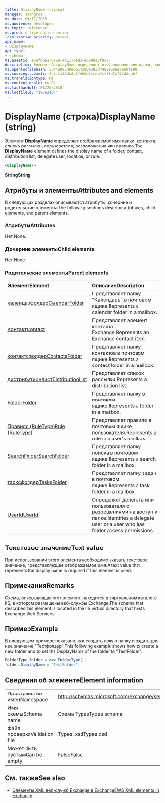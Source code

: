 ```yaml
---
title: DisplayName (строка)
manager: sethgros
ms.date: 09/17/2015
ms.audience: Developer
ms.topic: reference
ms.prod: office-online-server
localization_priority: Normal
api_name:
- DisplayName
api_type:
- schema
ms.assetid: e7efbbe1-6629-4d11-bed1-ed899e3f9d77
description: Элемент DisplayName определяет отображаемое имя папки, контакта, списка рассылки, пользователя, расположения или правила.
ms.openlocfilehash: 53f4e083d9e6617206e383d4408e08ed7ea0fe08
ms.sourcegitcommit: 34041125dc8c5f993b21cebfc4f8b72f0fd2cb6f
ms.translationtype: MT
ms.contentlocale: ru-RU
ms.lasthandoff: 06/25/2018
ms.locfileid: "19762164"
---
```

# <a name="displayname-string"></a><span data-ttu-id="4b5de-103">DisplayName (строка)</span><span class="sxs-lookup"><span data-stu-id="4b5de-103">DisplayName (string)</span></span>

<span data-ttu-id="4b5de-104">Элемент **DisplayName** определяет отображаемое имя папки, контакта, списка рассылки, пользователя, расположения или правила.</span><span class="sxs-lookup"><span data-stu-id="4b5de-104">The **DisplayName** element defines the display name of a folder, contact, distribution list, delegate user, location, or rule.</span></span> 
  
```XML
<DisplayName/>
```

 <span data-ttu-id="4b5de-105">**String**</span><span class="sxs-lookup"><span data-stu-id="4b5de-105">**String**</span></span>
## <a name="attributes-and-elements"></a><span data-ttu-id="4b5de-106">Атрибуты и элементы</span><span class="sxs-lookup"><span data-stu-id="4b5de-106">Attributes and elements</span></span>

<span data-ttu-id="4b5de-107">В следующих разделах описываются атрибуты, дочерние и родительские элементы.</span><span class="sxs-lookup"><span data-stu-id="4b5de-107">The following sections describe attributes, child elements, and parent elements.</span></span>
  
### <a name="attributes"></a><span data-ttu-id="4b5de-108">Атрибуты</span><span class="sxs-lookup"><span data-stu-id="4b5de-108">Attributes</span></span>

<span data-ttu-id="4b5de-109">Нет.</span><span class="sxs-lookup"><span data-stu-id="4b5de-109">None.</span></span>
  
### <a name="child-elements"></a><span data-ttu-id="4b5de-110">Дочерние элементы</span><span class="sxs-lookup"><span data-stu-id="4b5de-110">Child elements</span></span>

<span data-ttu-id="4b5de-111">Нет.</span><span class="sxs-lookup"><span data-stu-id="4b5de-111">None.</span></span>
  
### <a name="parent-elements"></a><span data-ttu-id="4b5de-112">Родительские элементы</span><span class="sxs-lookup"><span data-stu-id="4b5de-112">Parent elements</span></span>

|<span data-ttu-id="4b5de-113">**Элемент**</span><span class="sxs-lookup"><span data-stu-id="4b5de-113">**Element**</span></span>|<span data-ttu-id="4b5de-114">**Описание**</span><span class="sxs-lookup"><span data-stu-id="4b5de-114">**Description**</span></span>|
|:-----|:-----|
|[<span data-ttu-id="4b5de-115">календарфолдер</span><span class="sxs-lookup"><span data-stu-id="4b5de-115">CalendarFolder</span></span>](calendarfolder.md) <br/> |<span data-ttu-id="4b5de-116">Представляет папку "Календарь" в почтовом ящике.</span><span class="sxs-lookup"><span data-stu-id="4b5de-116">Represents a calendar folder in a mailbox.</span></span>  <br/> |
|[<span data-ttu-id="4b5de-117">Контакт</span><span class="sxs-lookup"><span data-stu-id="4b5de-117">Contact</span></span>](contact.md) <br/> |<span data-ttu-id="4b5de-118">Представляет элемент контакта Exchange.</span><span class="sxs-lookup"><span data-stu-id="4b5de-118">Represents an Exchange contact item.</span></span>  <br/> |
|[<span data-ttu-id="4b5de-119">контактсфолдер</span><span class="sxs-lookup"><span data-stu-id="4b5de-119">ContactsFolder</span></span>](contactsfolder.md) <br/> |<span data-ttu-id="4b5de-120">Представляет папку контактов в почтовом ящике.</span><span class="sxs-lookup"><span data-stu-id="4b5de-120">Represents a contact folder in a mailbox.</span></span>  <br/> |
|[<span data-ttu-id="4b5de-121">дистрибутионлист</span><span class="sxs-lookup"><span data-stu-id="4b5de-121">DistributionList</span></span>](distributionlist.md) <br/> |<span data-ttu-id="4b5de-122">Представляет список рассылки.</span><span class="sxs-lookup"><span data-stu-id="4b5de-122">Represents a distribution list.</span></span>  <br/> |
|[<span data-ttu-id="4b5de-123">Folder</span><span class="sxs-lookup"><span data-stu-id="4b5de-123">Folder</span></span>](folder.md) <br/> |<span data-ttu-id="4b5de-124">Представляет папку в почтовом ящике.</span><span class="sxs-lookup"><span data-stu-id="4b5de-124">Represents a folder in a mailbox.</span></span>  <br/> |
|[<span data-ttu-id="4b5de-125">Правило (RuleType)</span><span class="sxs-lookup"><span data-stu-id="4b5de-125">Rule (RuleType)</span></span>](rule-ruletype.md) <br/> |<span data-ttu-id="4b5de-126">Представляет правило в почтовом ящике пользователя.</span><span class="sxs-lookup"><span data-stu-id="4b5de-126">Represents a rule in a user's mailbox.</span></span>  <br/> |
|[<span data-ttu-id="4b5de-127">SearchFolder</span><span class="sxs-lookup"><span data-stu-id="4b5de-127">SearchFolder</span></span>](searchfolder.md) <br/> |<span data-ttu-id="4b5de-128">Представляет папку поиска в почтовом ящике.</span><span class="sxs-lookup"><span data-stu-id="4b5de-128">Represents a search folder in a mailbox.</span></span>  <br/> |
|[<span data-ttu-id="4b5de-129">тасксфолдер</span><span class="sxs-lookup"><span data-stu-id="4b5de-129">TasksFolder</span></span>](tasksfolder.md) <br/> |<span data-ttu-id="4b5de-130">Представляет папку задач в почтовом ящике.</span><span class="sxs-lookup"><span data-stu-id="4b5de-130">Represents a task folder in a mailbox.</span></span>  <br/> |
|[<span data-ttu-id="4b5de-131">UserId</span><span class="sxs-lookup"><span data-stu-id="4b5de-131">UserId</span></span>](userid.md) <br/> |<span data-ttu-id="4b5de-132">Определяет делегата или пользователя с разрешениями на доступ к папке.</span><span class="sxs-lookup"><span data-stu-id="4b5de-132">Identifies a delegate user or a user who has folder access permissions.</span></span>  <br/> |
   
## <a name="text-value"></a><span data-ttu-id="4b5de-133">Текстовое значение</span><span class="sxs-lookup"><span data-stu-id="4b5de-133">Text value</span></span>

<span data-ttu-id="4b5de-134">При использовании этого элемента необходимо указать текстовое значение, представляющее отображаемое имя.</span><span class="sxs-lookup"><span data-stu-id="4b5de-134">A text value that represents the display name is required if this element is used.</span></span>
  
## <a name="remarks"></a><span data-ttu-id="4b5de-135">Примечания</span><span class="sxs-lookup"><span data-stu-id="4b5de-135">Remarks</span></span>

<span data-ttu-id="4b5de-136">Схема, описывающая этот элемент, находится в виртуальном каталоге IIS, в котором размещены веб-службы Exchange.</span><span class="sxs-lookup"><span data-stu-id="4b5de-136">The schema that describes this element is located in the IIS virtual directory that hosts Exchange Web Services.</span></span>
  
## <a name="example"></a><span data-ttu-id="4b5de-137">Пример</span><span class="sxs-lookup"><span data-stu-id="4b5de-137">Example</span></span>

<span data-ttu-id="4b5de-138">В следующем примере показано, как создать новую папку и задать для нее значение "Тестфолдер".</span><span class="sxs-lookup"><span data-stu-id="4b5de-138">This following example shows how to create a new folder and to set the DisplayName of the folder to "TestFolder".</span></span>
  
```cs
FolderType folder = new FolderType();
folder.DisplayName = "TestFolder";
```

## <a name="element-information"></a><span data-ttu-id="4b5de-139">Сведения об элементе</span><span class="sxs-lookup"><span data-stu-id="4b5de-139">Element information</span></span>

|||
|:-----|:-----|
|<span data-ttu-id="4b5de-140">Пространство имен</span><span class="sxs-lookup"><span data-stu-id="4b5de-140">Namespace</span></span>  <br/> |http://schemas.microsoft.com/exchange/services/2006/types  <br/> |
|<span data-ttu-id="4b5de-141">Имя схемы</span><span class="sxs-lookup"><span data-stu-id="4b5de-141">Schema name</span></span>  <br/> |<span data-ttu-id="4b5de-142">Схема Types</span><span class="sxs-lookup"><span data-stu-id="4b5de-142">Types schema</span></span>  <br/> |
|<span data-ttu-id="4b5de-143">Файл проверки</span><span class="sxs-lookup"><span data-stu-id="4b5de-143">Validation file</span></span>  <br/> |<span data-ttu-id="4b5de-144">Types. xsd</span><span class="sxs-lookup"><span data-stu-id="4b5de-144">Types.xsd</span></span>  <br/> |
|<span data-ttu-id="4b5de-145">Может быть пустым</span><span class="sxs-lookup"><span data-stu-id="4b5de-145">Can be empty</span></span>  <br/> |<span data-ttu-id="4b5de-146">False</span><span class="sxs-lookup"><span data-stu-id="4b5de-146">False</span></span>  <br/> |
   
## <a name="see-also"></a><span data-ttu-id="4b5de-147">См. также</span><span class="sxs-lookup"><span data-stu-id="4b5de-147">See also</span></span>

- [<span data-ttu-id="4b5de-148">Элементы XML веб-служб Exchange в Exchange</span><span class="sxs-lookup"><span data-stu-id="4b5de-148">EWS XML elements in Exchange</span></span>](ews-xml-elements-in-exchange.md)

